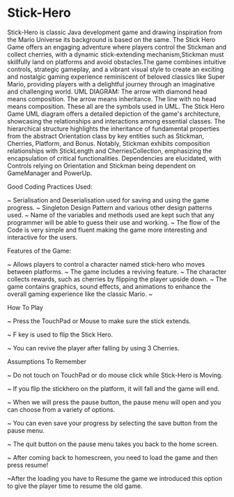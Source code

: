 # Stick-Hero
Stick-Hero is classic Java development game and drawing inspiration from the Mario Universe its background is based on the same.
The Stick Hero Game  offers an engaging adventure where players control the Stickman and collect cherries, with a dynamic stick-extending mechanism,Stickman must skillfully land on platforms and avoid obstacles.The game combines intuitive controls, strategic gameplay, and a vibrant visual style to create an exciting and nostalgic gaming experience reminiscent of beloved classics like Super Mario, providing players with a delightful journey through an imaginative and challenging world.
UML DIAGRAM:
The arrow with diamond head means composition. The arrow means inheritance. The line with no head means composition. These all are the symbols used in UML.
The Stick Hero Game UML diagram offers a detailed depiction of the game's architecture, showcasing the relationships and interactions among essential classes.
The hierarchical structure highlights the inheritance of fundamental properties from the abstract Orientation class by key entities such as Stickman, Cherries, Platform, and Bonus. Notably, Stickman exhibits composition relationships with StickLength and CherriesCollection, emphasizing the encapsulation of critical functionalities. Dependencies are elucidated, with Controls relying on Orientation and Stickman being dependent on GameManager and PowerUp.

Good Coding Practices Used:

~ Serialisation and Deserialisation used for saving and using the game progress.
~ Singleton Design Pattern and various other design patterns used.
~ Name of the variables and methods used are kept such that any programmer will be able to guess their use and working.
~ The flow of the Code is very simple and fluent making the game more interesting and interactive for the users.


Features of the Game:

~ Allows players to control a character named stick-hero who moves between platforms.
~ The game includes a reviving feature.
~ The character collects rewards, such as cherries by flipping the player upside down.
~ The game contains graphics, sound effects, and animations to enhance the overall gaming experience like the classic Mario.
~

How To Play

~ Press the TouchPad or Mouse to make sure the stick extends.

~ F key is used to flip the Stick Hero.

~ You can revive the player after falling by using 3 Cherries.


Assumptions To Remember

~ Do not touch on TouchPad  or do mouse click  while Stick-Hero is Moving.

~ If you flip the stickhero on the platform, it will fall and the game will end.

~ When we will press the pause button, the pause menu will open and you can choose from a variety of options.

~ You can even save your progress  by selecting the save button from the pause menu.

~ The quit button on the pause menu takes you back to the home screen.

~ After coming back to homescreen, you need to load the game and then press resume!

~After the loading you have to Resume the game we introduced this option to give the player time to resume the old game.

